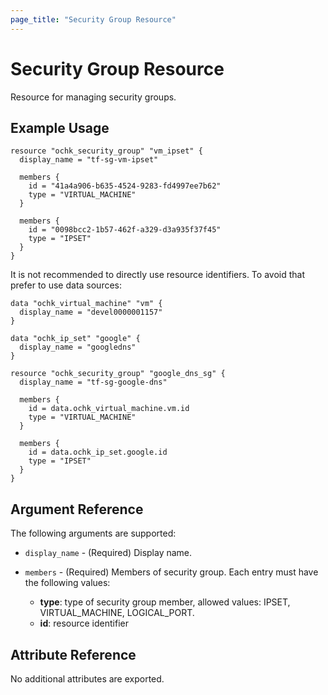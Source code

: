```yaml
---
page_title: "Security Group Resource"
---
```


# Security Group Resource

Resource for managing security groups. 

## Example Usage

```hcl
resource "ochk_security_group" "vm_ipset" {
  display_name = "tf-sg-vm-ipset"

  members {
    id = "41a4a906-b635-4524-9283-fd4997ee7b62"
    type = "VIRTUAL_MACHINE"
  }

  members {
    id = "0098bcc2-1b57-462f-a329-d3a935f37f45"
    type = "IPSET"
  }
}
```

It is not recommended to directly use resource identifiers. To avoid that prefer to use data sources:
```hcl
data "ochk_virtual_machine" "vm" {
  display_name = "devel0000001157"
}

data "ochk_ip_set" "google" {
  display_name = "googledns"
}

resource "ochk_security_group" "google_dns_sg" {
  display_name = "tf-sg-google-dns"

  members {
    id = data.ochk_virtual_machine.vm.id
    type = "VIRTUAL_MACHINE"
  }

  members {
    id = data.ochk_ip_set.google.id
    type = "IPSET"
  }
}
```

## Argument Reference

The following arguments are supported:

* `display_name` - (Required) Display name.
* `members` - (Required) Members of security group. 
  Each entry must have the following values:
  
  * **type**: type of security group member, allowed values: IPSET, VIRTUAL_MACHINE, LOGICAL_PORT.
  * **id**: resource identifier
  
## Attribute Reference

No additional attributes are exported. 

